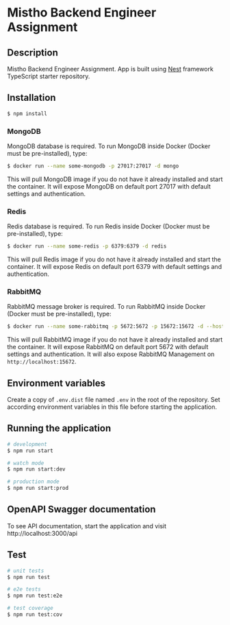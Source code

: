 # Mistho Backend Engineer Assignment

## Description

Mistho Backend Engineer Assignment. App is built using [Nest](https://github.com/nestjs/nest) framework TypeScript
starter repository.

## Installation

```bash
$ npm install
```

### MongoDB

MongoDB database is required. To run MongoDB inside Docker (Docker must be pre-installed), type:

```bash
$ docker run --name some-mongodb -p 27017:27017 -d mongo
```

This will pull MongoDB image if you do not have it already installed and start the container. It will expose MongoDB on
default port 27017 with default settings and authentication.

### Redis

Redis database is required. To run Redis inside Docker (Docker must be pre-installed), type:

```bash
$ docker run --name some-redis -p 6379:6379 -d redis
```

This will pull Redis image if you do not have it already installed and start the container. It will expose Redis on
default port 6379 with default settings and authentication.

### RabbitMQ

RabbitMQ message broker is required. To run RabbitMQ inside Docker (Docker must be pre-installed), type:

```bash
$ docker run --name some-rabbitmq -p 5672:5672 -p 15672:15672 -d --hostname my-rabbit rabbitmq:3-management
```

This will pull RabbitMQ image if you do not have it already installed and start the container. It will expose RabbitMQ
on default port 5672 with default settings and authentication. It will also expose RabbitMQ Management
on `http://localhost:15672`.

## Environment variables

Create a copy of `.env.dist` file named `.env` in the root of the repository. Set according environment variables in
this file before starting the application.

## Running the application

```bash
# development
$ npm run start

# watch mode
$ npm run start:dev

# production mode
$ npm run start:prod
```

## OpenAPI Swagger documentation

To see API documentation, start the application and visit http://localhost:3000/api

## Test

```bash
# unit tests
$ npm run test

# e2e tests
$ npm run test:e2e

# test coverage
$ npm run test:cov
```